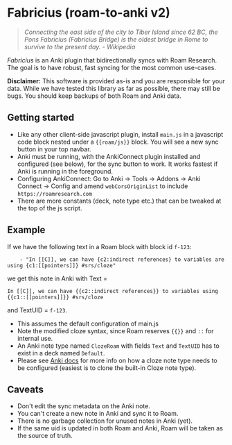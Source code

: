 # Fabricius (roam-to-anki v2)

> _Connecting the east side of the city to Tiber Island since 62 BC, the Pons Fabricius (Fabricius Bridge) is the oldest bridge in Rome to survive to the present day. - Wikipedia_

*Fabricius* is an Anki plugin that bidirectionally syncs with Roam Research. The goal is to have robust, fast syncing for the most common use-cases.

**Disclaimer:** This software is provided as-is and you are responsible for your data. While we have tested this library as far as possible, there may still be bugs. You should keep backups of both Roam and Anki data.

## Getting started
- Like any other client-side javascript plugin, install `main.js` in a javascript code block nested under a `{{roam/js}}` block. You will see a new sync button in your top navbar.
- Anki must be running, with the AnkiConnect plugin installed and configured (see below), for the sync button to work. It works fastest if Anki is running in the foreground.
- Configuring AnkiConnect: Go to Anki -> Tools -> Addons -> Anki Connect -> Config and amend `webCorsOriginList` to include `https://roamresearch.com`
- There are more constants (deck, note type etc.) that can be tweaked at the top of the js script.

## Example


If we have the following text in a Roam block with block id `f-123`:
```text
    - "In [[C]], we can have {c2:indirect references} to variables are using {c1:[[pointers]]} #srs/cloze"
```

we get this note in Anki with Text = 
```
In [[C]], we can have {{c2::indirect references}} to variables using {{c1::[[pointers]]}} #srs/cloze
```

and TextUID = `f-123`.

- This assumes the default configuration of main.js
- Note the modified cloze syntax, since Roam reserves `{{}}` and `::` for internal use. 
- An Anki note type named `ClozeRoam` with fields `Text` and `TextUID` has to exist in a deck named `Default`.
- Please see [Anki docs](https://docs.ankiweb.net/templates/generation.html?highlight=cloze#cloze-templates) for more info on how a cloze note type needs to be configured (easiest is to clone the built-in Cloze note type).

## Caveats
- Don't edit the sync metadata on the Anki note.
- You can't create a new note in Anki and sync it to Roam.
- There is no garbage collection for unused notes in Anki (yet).
- If the same uid is updated in both Roam and Anki, Roam will be taken as the source of truth.


